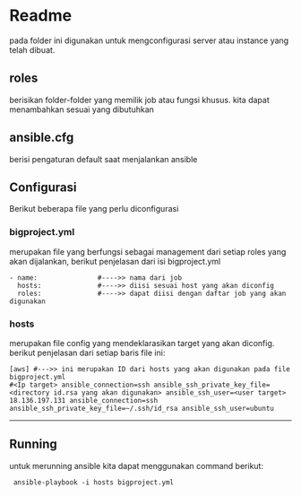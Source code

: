 # Readme
pada folder ini digunakan untuk mengconfigurasi server atau instance yang telah dibuat.

## roles
berisikan folder-folder yang memilik job atau fungsi khusus. kita dapat menambahkan sesuai yang dibutuhkan

## ansible.cfg
berisi pengaturan default saat menjalankan ansible


## Configurasi
Berikut beberapa file yang perlu diconfigurasi

### bigproject.yml
merupakan file yang berfungsi sebagai management dari setiap roles yang akan dijalankan, berikut penjelasan dari isi bigproject.yml
```
- name:               #---->> nama dari job
  hosts:              #---->> diisi sesuai host yang akan diconfig
  roles:              #---->> dapat diisi dengan daftar job yang akan digunakan
```

### hosts
merupakan file config yang mendeklarasikan target yang akan diconfig. berikut penjelasan dari setiap baris file ini:
```
[aws] #--->> ini merupakan ID dari hosts yang akan digunakan pada file bigproject.yml
#<Ip target> ansible_connection=ssh ansible_ssh_private_key_file=<directory id.rsa yang akan digunakan> ansible_ssh_user=<user target> 
18.136.197.131 ansible_connection=ssh ansible_ssh_private_key_file=~/.ssh/id_rsa ansible_ssh_user=ubuntu 
```
---

## Running
untuk merunning ansible kita dapat menggunakan command berikut:
```
 ansible-playbook -i hosts bigproject.yml 
```
